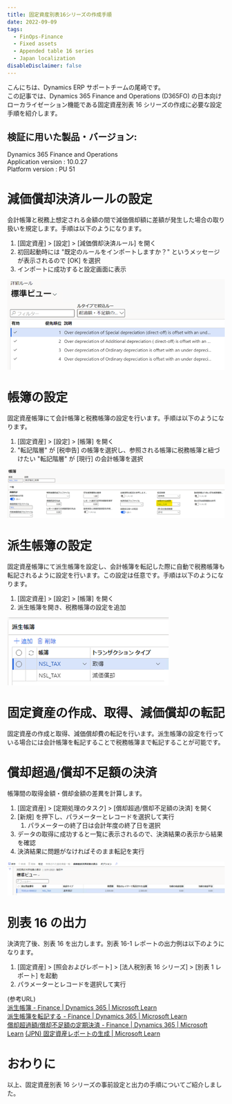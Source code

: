 ```yaml
---
title: 固定資産別表16シリーズの作成手順
date: 2022-09-09
tags:
  - FinOps-Finance
  - Fixed assets
  - Appended table 16 series
  - Japan localization
disableDisclaimer: false
---
```


こんにちは、Dynamics ERP サポートチームの尾崎です。  
この記事では、Dynamics 365 Finance and Operations (D365FO) の日本向けローカライゼーション機能である固定資産別表 16 シリーズの作成に必要な設定手順を紹介します。  
<!-- more -->
## 検証に用いた製品・バージョン:
Dynamics 365 Finance and Operations  
Application version : 10.0.27  
Platform version : PU 51 

# 減価償却決済ルールの設定

会計帳簿と税務上想定される金額の間で減価償却額に差額が発生した場合の取り扱いを規定します。手順は以下のようになります。
1. [固定資産] > [設定] > [減価償却決済ルール] を開く
1. 初回起動時には "既定のルールをインポートしますか？" というメッセージが表示されるので [OK] を選択
1. インポートに成功すると設定画面に表示

![](./create-appended-table16-report/CreateAppendedTable16Report1.png)


# 帳簿の設定

固定資産帳簿にて会計帳簿と税務帳簿の設定を行います。手順は以下のようになります。
1. [固定資産] > [設定] > [帳簿] を開く
1. "転記階層" が [税申告] の帳簿を選択し、参照される帳簿に税務帳簿と紐づけたい "転記階層" が [現行] の会計帳簿を選択

![](./create-appended-table16-report/CreateAppendedTable16Report2.png)


# 派生帳簿の設定

固定資産帳簿にて派生帳簿を設定し、会計帳簿を転記した際に自動で税務帳簿も転記されるように設定を行います。この設定は任意です。手順は以下のようになります。
1. [固定資産] > [設定] > [帳簿] を開く
1. 派生帳簿を開き、税務帳簿の設定を追加

![](./create-appended-table16-report/CreateAppendedTable16Report3.png)


# 固定資産の作成、取得、減価償却の転記

固定資産の作成と取得、減価償却費の転記を行います。派生帳簿の設定を行っている場合には会計帳簿を転記することで税務帳簿まで転記することが可能です。


# 償却超過/償却不足額の決済
        
帳簿間の取得金額・償却金額の差異を計算します。
1. [固定資産] > [定期処理のタスク] > [償却超過/償却不足額の決済] を開く
1. [新規] を押下し、パラメーターとレコードを選択して実行
   1. パラメーターの終了日は会計年度の終了日を選択
1. データの取得に成功すると一覧に表示されるので、決済結果の表示から結果を確認
1. 決済結果に問題がなければそのまま転記を実行

![](./create-appended-table16-report/CreateAppendedTable16Report4.png)

# 別表 16 の出力

決済完了後、別表 16 を出力します。別表 16-1 レポートの出力例は以下のようになります。
1. [固定資産] > [照会およびレポート] > [法人税別表 16 シリーズ] > [別表 1 レポート] を起動
1. パラメーターとレコードを選択して実行

(参考URL)  
[派生帳簿 - Finance | Dynamics 365 | Microsoft Learn](https://learn.microsoft.com/ja-jp/dynamics365/finance/fixed-assets/derived-books)  
[派生帳簿を転記する - Finance | Dynamics 365 | Microsoft Learn](https://learn.microsoft.com/ja-jp/dynamics365/finance/fixed-assets/post-derived-value-models)  
[償却超過額/償却不足額の定期決済 - Finance | Dynamics 365 | Microsoft Learn](https://learn.microsoft.com/ja-jp/dynamics365/finance/localizations/tasks/periodic-settlement-over-under-depreciation)
[(JPN) 固定資産レポートの生成 | Microsoft Learn](https://learn.microsoft.com/ja-jp/dynamicsax-2012/appuser-itpro/jpn-generate-fixed-assets-reports)


# おわりに  
以上、固定資産別表 16 シリーズの事前設定と出力の手順についてご紹介しました。

